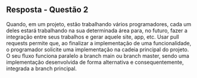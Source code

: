 ## Resposta - Questão 2
Quando, em um projeto, estão trabalhando vários programadores, cada um deles estará trabalhando na sua determinada área para, no futuro, fazer a integração entre seus trabalhos e gerar aquele site, app, etc. Usar pull requests permite que, ao finalizar a implementação de uma funcionalidade, o programador solicite uma implementação na cadeia principal do projeto. O seu fluxo funciona paralelo a branch main ou branch master, sendo uma implementação desenvolvida de forma alternativa e consequentemente, integrada a branch principal.

